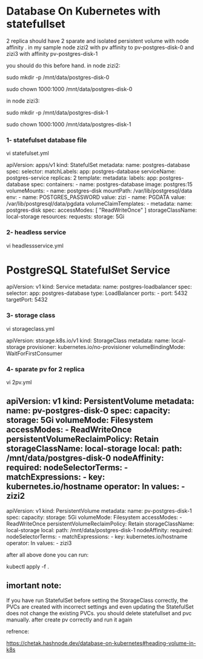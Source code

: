 

# Database On Kubernetes with statefullset

2 replica should have 2 sparate and isolated persistent volume with node affinity . in my sample node zizi2 with pv affinity to pv-postgres-disk-0 and zizi3 with affinity pv-postgres-disk-1

you should do this before hand. in node zizi2:

 sudo mkdir -p /mnt/data/postgres-disk-0

sudo chown 1000:1000 /mnt/data/postgres-disk-0

in node zizi3:

sudo mkdir -p /mnt/data/postgres-disk-1

sudo chown 1000:1000  /mnt/data/postgres-disk-1


### 1- statefulset database file

vi statefulset.yml


   apiVersion: apps/v1
   kind: StatefulSet
   metadata:
     name: postgres-database
   spec:
     selector:
       matchLabels:
         app: postgres-database
     serviceName: postgres-service
     replicas: 2
     template:
       metadata:
         labels:
           app: postgres-database
       spec:
         containers:
           - name: postgres-database
             image: postgres:15
             volumeMounts:
               - name: postgres-disk
                 mountPath: /var/lib/postgresql/data
             env:
               - name: POSTGRES_PASSWORD
                 value: zizi
               - name: PGDATA
                 value: /var/lib/postgresql/data/pgdata
     volumeClaimTemplates:
       - metadata:
           name: postgres-disk
         spec:
           accessModes: [ "ReadWriteOnce" ]
           storageClassName: local-storage
           resources:
             requests:
               storage: 5Gi




### 2- headless service 

 vi headlessservice.yml


  # PostgreSQL StatefulSet Service
  apiVersion: v1
  kind: Service
  metadata:
    name: postgres-loadbalancer
  spec:
    selector:
      app: postgres-database
    type: LoadBalancer
    ports:
      - port: 5432
        targetPort: 5432




### 3- storage class

vi storageclass.yml

  apiVersion: storage.k8s.io/v1
  kind: StorageClass
  metadata:
    name: local-storage
  provisioner: kubernetes.io/no-provisioner
  volumeBindingMode: WaitForFirstConsumer




### 4- sparate pv for 2 replica

 vi 2pv.yml

  apiVersion: v1
  kind: PersistentVolume
  metadata:
    name: pv-postgres-disk-0
  spec:
    capacity:
      storage: 5Gi
    volumeMode: Filesystem
    accessModes:
      - ReadWriteOnce
    persistentVolumeReclaimPolicy: Retain
    storageClassName: local-storage
    local:
      path: /mnt/data/postgres-disk-0
    nodeAffinity:
      required:
        nodeSelectorTerms:
        - matchExpressions:
          - key: kubernetes.io/hostname
            operator: In
            values:
            - zizi2
  ---
  apiVersion: v1
  kind: PersistentVolume
  metadata:
    name: pv-postgres-disk-1
  spec:
    capacity:
      storage: 5Gi
    volumeMode: Filesystem
    accessModes:
      - ReadWriteOnce
    persistentVolumeReclaimPolicy: Retain
    storageClassName: local-storage
    local:
      path: /mnt/data/postgres-disk-1
    nodeAffinity:
      required:
        nodeSelectorTerms:
        - matchExpressions:
          - key: kubernetes.io/hostname
            operator: In
            values:
            - zizi3
  




after all above done you can run:

 kubectl apply -f .

## imortant note:

If you have run StatefulSet before setting the StorageClass correctly, the PVCs are created with incorrect settings and even updating the StatefulSet does not change the existing PVCs.
you should delete statefullset and pvc manually. after create pv correctly  and run it again 













refrence:

https://chetak.hashnode.dev/database-on-kubernetes#heading-volume-in-k8s


